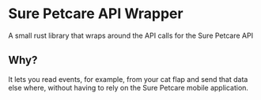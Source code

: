 # Sure Petcare API Wrapper
A small rust library that wraps around the API calls for the Sure Petcare API

## Why?
It lets you read events, for example, from your cat flap and send that data else where, without having to rely on the Sure Petcare mobile application.
